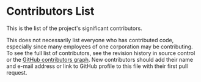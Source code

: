 # Contributors List

This is the list of the project's significant contributors.

This does not necessarily list everyone who has contributed code, especially
since many employees of one corporation may be contributing. To see the full
list of contributors, see the revision history in source control or the [GitHub
contributors
graph](https://github.com/Ed-Fi-Exchange-OSS/Ed-Fi-EPP-Candidate-Employment-PowerBI-Dashboard/graphs/contributors).
New contributors should add their name and e-mail address or link to GitHub
profile to this file with their first pull request.
